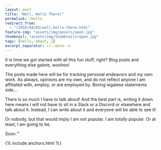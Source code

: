 ```yaml
---
layout: post
title: "Well, Hello There!"
permalink: /hello
redirect_from:
  - "/2018/04/03/well,hello-there.html"
feature-img: "assets/img/pexels/open.jpg"
thumbnail: "assets/img/thumbnails/open.jpg"
tags: [hello, about, 👋]
excerpt_separator: <!--more-->
---
```


It is time we got started with all this fun stuff, right? Blog posts and everything else galore, woohoo!

<!--more-->

The posts made here will be for tracking personal endeavors and my own work. As always, opinions are my own, and do not reflect anyone I am affiliated with, employ, or are employed by. Boring legalese statements side...

There is so much I have to talk about! And the best part is, writing it down here means I will not have to sit in a Slack or a Discord or elsewhere and talk about it. Instead, I can _write_ about it and everyone will be able to see it! 

Or nobody, but that would imply I am not popular. I am _totally_ popular. Or at least, I am going to be.

Soon.™

{% include anchors.html %}

